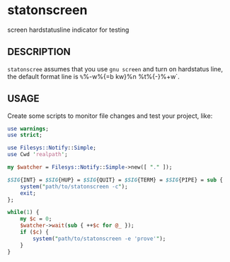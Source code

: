 statonscreen
============

screen hardstatusline indicator for testing

DESCRIPTION
-----------

`statonscree` assumes that you use `gnu screen` and turn on hardstatus line, 
the default format line is `%`%-w%{=b kw}%n %t%{-}%+w`.

USAGE
-----

Create some scripts to monitor file changes and test your project, like:

```perl
use warnings;
use strict;

use Filesys::Notify::Simple;
use Cwd 'realpath';

my $watcher = Filesys::Notify::Simple->new([ "." ]);

$SIG{INT} = $SIG{HUP} = $SIG{QUIT} = $SIG{TERM} = $SIG{PIPE} = sub {
    system("path/to/statonscreen -c");
    exit;
};

while(1) {
    my $c = 0;
    $watcher->wait(sub { ++$c for @_ });
    if ($c) {
        system("path/to/statonscreen -e 'prove'");
    }
}
```
